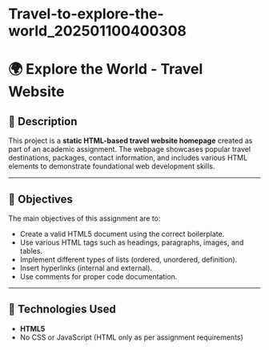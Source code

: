 # Travel-to-explore-the-world_202501100400308
# 🌍 Explore the World - Travel Website

## 🧭 Description
This project is a **static HTML-based travel website homepage** created as part of an academic assignment. The webpage showcases popular travel destinations, packages, contact information, and includes various HTML elements to demonstrate foundational web development skills.

---

## 🎯 Objectives
The main objectives of this assignment are to:

- Create a valid HTML5 document using the correct boilerplate.
- Use various HTML tags such as headings, paragraphs, images, and tables.
- Implement different types of lists (ordered, unordered, definition).
- Insert hyperlinks (internal and external).
- Use comments for proper code documentation.

---

## 🧱 Technologies Used

- **HTML5**
- No CSS or JavaScript (HTML only as per assignment requirements)

